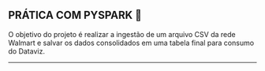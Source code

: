 ## PRÁTICA COM PYSPARK :office:

O objetivo do projeto é realizar a ingestão de um arquivo CSV da rede Walmart e salvar os dados consolidados em uma tabela final para consumo do Dataviz.

---
